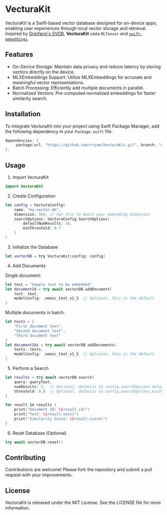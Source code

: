 # VecturaKit

VecturaKit is a Swift-based vector database designed for on-device apps, enabling user experiences through local vector storage and retrieval. Inspired by [Dripfarm's SVDB](https://github.com/Dripfarm/SVDB), **VecturaKit** uses `MLTensor` and [`swift-embeddings`](https://github.com/jkrukowski/swift-embeddings).

## Features
- On-Device Storage: Maintain data privacy and reduce latency by storing vectors directly on the device.
- MLXEmbeddings Support: Utilize MLXEmbeddings for accurate and meaningful vector representations.
- Batch Processing: Efficiently add multiple documents in parallel.
- Normalized Vectors: Pre-computed normalized embeddings for faster similarity search.

## Installation

To integrate VecturaKit into your project using Swift Package Manager, add the following dependency in your `Package.swift` file:

```swift
dependencies: [
    .package(url: "https://github.com/rryam/VecturaKit.git", branch: "main"),
],
```

## Usage

1. Import VecturaKit

```swift
import VecturaKit
```

2. Create Configuration

```swift
let config = VecturaConfig(
    name: "my-vector-db",
    dimension: 384, // Set this to match your embedding dimension
    searchOptions: VecturaConfig.SearchOptions(
        defaultNumResults: 10,
        minThreshold: 0.7
    )
)
```

3. Initialize the Database

```swift
let vectorDB = try VecturaKit(config: config)
```

4. Add Documents

Single document:
```swift
let text = "Sample text to be embedded"
let documentId = try await vectorDB.addDocument(
    text: text,
    modelConfig: .nomic_text_v1_5  // Optional, this is the default
)
```

Multiple documents in batch:
```swift
let texts = [
    "First document text",
    "Second document text",
    "Third document text"
]
let documentIds = try await vectorDB.addDocuments(
    texts: texts,
    modelConfig: .nomic_text_v1_5  // Optional, this is the default
)
```

5. Perform a Search

```swift
let results = try await vectorDB.search(
    query: queryText,
    numResults: 5,  // Optional, defaults to config.searchOptions.defaultNumResults
    threshold: 0.8  // Optional, defaults to config.searchOptions.minThreshold
)

for result in results {
    print("Document ID: \(result.id)")
    print("Text: \(result.text)")
    print("Similarity Score: \(result.score)")
}
```

6. Reset Database (Optional)

```swift
try await vectorDB.reset()
```

## Contributing

Contributions are welcome! Please fork the repository and submit a pull request with your improvements.

## License

VecturaKit is released under the MIT License. See the LICENSE file for more information.
